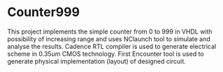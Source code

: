 # Counter999
This project implements the simple counter from 0 to 999 in VHDL with possibility of increasing range and uses NClaunch tool to simulate
and analyse the results. Cadence RTL compiler is used to generate electrical scheme in 0.35um CMOS technology. First Encounter tool is used
to generate physical implementation (layout) of designed circuit.
